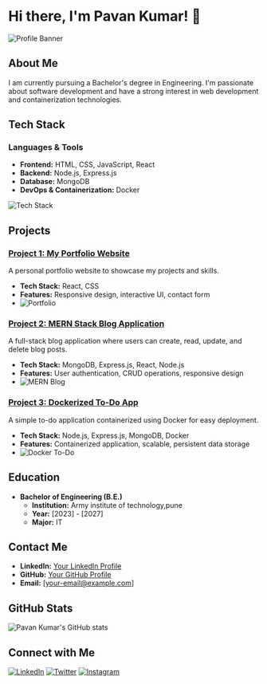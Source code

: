 # Hi there, I'm Pavan Kumar! 👋

![Profile Banner](https://raw.githubusercontent.com/PavanKumar/assets/main/profile-banner.svg)

## About Me

I am currently pursuing a Bachelor's degree in Engineering. I'm passionate about software development and have a strong interest in web development and containerization technologies.

## Tech Stack

### Languages & Tools

- **Frontend:** HTML, CSS, JavaScript, React
- **Backend:** Node.js, Express.js
- **Database:** MongoDB
- **DevOps & Containerization:** Docker

![Tech Stack](https://raw.githubusercontent.com/PavanKumar/assets/main/tech-stack.svg)

## Projects

### [Project 1: My Portfolio Website](https://github.com/pavankumar/portfolio)
A personal portfolio website to showcase my projects and skills.

- **Tech Stack:** React, CSS
- **Features:** Responsive design, interactive UI, contact form
- ![Portfolio](https://raw.githubusercontent.com/PavanKumar/assets/main/portfolio-screenshot.png)

### [Project 2: MERN Stack Blog Application](https://github.com/pavankumar/mern-blog)
A full-stack blog application where users can create, read, update, and delete blog posts.

- **Tech Stack:** MongoDB, Express.js, React, Node.js
- **Features:** User authentication, CRUD operations, responsive design
- ![MERN Blog](https://raw.githubusercontent.com/PavanKumar/assets/main/mern-blog-screenshot.png)

### [Project 3: Dockerized To-Do App](https://github.com/pavankumar/docker-todo)
A simple to-do application containerized using Docker for easy deployment.

- **Tech Stack:** Node.js, Express.js, MongoDB, Docker
- **Features:** Containerized application, scalable, persistent data storage
- ![Docker To-Do](https://raw.githubusercontent.com/PavanKumar/assets/main/docker-todo-screenshot.png)

## Education

- **Bachelor of Engineering (B.E.)**
  - **Institution:** Army institute of technology,pune
  - **Year:** [2023] - [2027]
  - **Major:** IT

## Contact Me

- **LinkedIn:** [Your LinkedIn Profile](https://www.linkedin.com/in/your-profile)
- **GitHub:** [Your GitHub Profile](https://github.com/pavankumar)
- **Email:** [your-email@example.com]

## GitHub Stats

![Pavan Kumar's GitHub stats](https://github-readme-stats.vercel.app/api?username=pavankumar&show_icons=true&theme=radical)

## Connect with Me

[![LinkedIn](https://img.shields.io/badge/LinkedIn-0077B5?style=for-the-badge&logo=linkedin&logoColor=white)](https://www.linkedin.com/in/your-profile)
[![Twitter](https://img.shields.io/badge/Twitter-1DA1F2?style=for-the-badge&logo=twitter&logoColor=white)](https://twitter.com/your-profile)
[![Instagram](https://img.shields.io/badge/Instagram-E4405F?style=for-the-badge&logo=instagram&logoColor=white)](https://instagram.com/your-profile)
